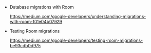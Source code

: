  - Database migrations with Room
        
   https://medium.com/google-developers/understanding-migrations-with-room-f01e04b07929
   
 - Testing Room migrations
   
   https://medium.com/google-developers/testing-room-migrations-be93cdb0d975